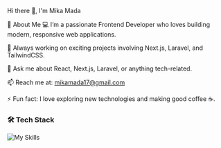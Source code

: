Hi there 👋, I'm Mika Mada

🚀 About Me
💻 I’m a passionate Frontend Developer who loves building modern, responsive web applications.

🔭 Always working on exciting projects involving Next.js, Laravel, and TailwindCSS.

💬 Ask me about React, Next.js, Laravel, or anything tech-related.

📫 Reach me at: mikamada17@gmail.com

⚡ Fun fact: I love exploring new technologies and making good coffee ☕️.

### 🛠️ Tech Stack
![My Skills](https://skillicons.dev/icons?i=html,css,js,ts,nodejs,react,nextjs,laravel,mysql,postgresql,git,docker,github,postman)
